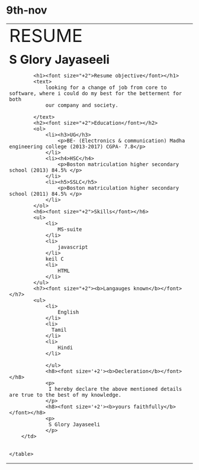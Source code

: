 # 9th-nov
<!DOCTYPE html>
<html lang='en'>

<head>
    <title> RESUME </title>
</head>

<body>
    <table>
        <td width='1200' ,height='700' ,bgcolour=0>
<text><font size='+4'>RESUME</font>
    </text>
    <p><font size='+3'><b>S Glory Jayaseeli</b></font></p>


            <h1><font size="+2">Resume objective</font></h1>
            <text>
                looking for a change of job from core to software, where i could do my best for the betterment for both
                our company and society.

            </text>
            <h2><font size="+2">Education</font></h2>
            <ol>
                <li><h3>UG</h3>
                    <p>BE- (Electronics & communication) Madha engineering college (2013-2017) CGPA- 7.8</p>
                </li>
                <li><h4>HSC</h4>
                    <p>Boston matriculation higher secondary school (2013) 84.5% </p>
                </li>
                <li><h5>SSLC</h5>
                    <p>Boston matriculation higher secondary school (2011) 84.5% </p>
                </li>
            </ol>
            <h6><font size="+2">Skills</font></h6>
            <ul>
                <li>
                    MS-suite
                </li>
                <li>
                    javascript
                </li>
                keil C
                <li>
                    HTML
                </li>
            </ul>
            <h7><font size="+2"><b>Langauges known</b></font></h7>
            <ul>
                <li>
                    English
                </li>
                <li>
                  Tamil
                </li>
                <li>
                    Hindi
                </li>

                </ul>
                <h8><font size='+2'><b>Decleration</b></font></h8>
                <p>
                 I hereby declare the above mentioned details are true to the best of my knowledge. 
                </p>
                <h8><font size='+2'><b>yours faithfully</b></font></h8>
                <p>
                 S Glory Jayaseeli
                </p>
        </td>


    </table>
</body>

</html>
